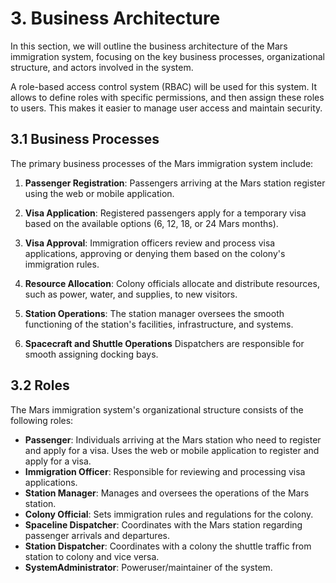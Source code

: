 # 3. Business Architecture

In this section, we will outline the business architecture of the Mars immigration system, focusing on the key business processes, organizational structure, and actors involved in the system.

A role-based access control system (RBAC) will be used for this system. It allows to define roles with specific permissions, and then assign these roles to users. This makes it easier to manage user access and maintain security.


## 3.1 Business Processes

The primary business processes of the Mars immigration system include:

1. **Passenger Registration**: Passengers arriving at the Mars station register using the web or mobile application.

2. **Visa Application**: Registered passengers apply for a temporary visa based on the available options (6, 12, 18, or 24 Mars months).

3. **Visa Approval**: Immigration officers review and process visa applications, approving or denying them based on the colony's immigration rules.

4. **Resource Allocation**: Colony officials allocate and distribute resources, such as power, water, and supplies, to new visitors.

5. **Station Operations**: The station manager oversees the smooth functioning of the station's facilities, infrastructure, and systems.

6. **Spacecraft and Shuttle Operations** Dispatchers are responsible for smooth assigning docking bays.

## 3.2 Roles

The Mars immigration system's organizational structure consists of the following roles:

- **Passenger**: Individuals arriving at the Mars station who need to register and apply for a visa. Uses the web or mobile application to register and apply for a visa.
- **Immigration Officer**: Responsible for reviewing and processing visa applications.
- **Station Manager**: Manages and oversees the operations of the Mars station.
- **Colony Official**: Sets immigration rules and regulations for the colony.
- **Spaceline Dispatcher**: Coordinates with the Mars station regarding passenger arrivals and departures.
- **Station Dispatcher**: Coordinates with a colony the shuttle traffic from station to colony and vice versa.
- **SystemAdministrator**: Poweruser/maintainer of the system.



